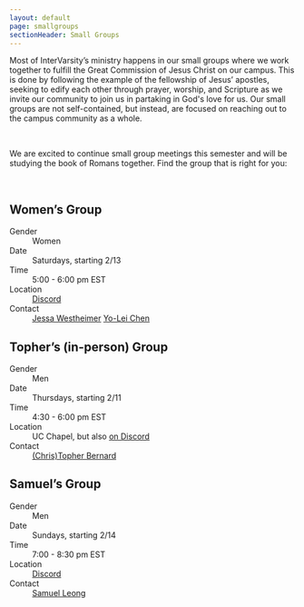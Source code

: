 ```yaml
---
layout: default
page: smallgroups
sectionHeader: Small Groups
---
```

<p>
Most of InterVarsity’s ministry happens in our small groups where we work together to fulfill the Great Commission of Jesus Christ on our campus. This is done by following the example of the fellowship of Jesus’ apostles, seeking to edify each other through prayer, worship, and Scripture as we invite our community to join us in partaking in God's love for us. Our small groups are not self-contained, but instead, are focused on reaching out to the campus community as a whole.
</p>
<br/>
<p>
We are excited to continue small group meetings this semester and will be studying the book of Romans together. Find the group that is right for you:
</p>

<br/>
<div class="cogs">
	<div class="tricolumn">
		<div class="smallgroup">
			<h2>Women’s Group</h2>
			<dl>
				<dt>Gender</dt>
				<dd>Women</dd>
				<dt>Date</dt>
				<dd>Saturdays, starting 2/13</dd>
				<dt>Time</dt>
				<dd>5:00 - 6:00 pm EST</dd>
				<dt>Location</dt>
				<dd><a href="https://discord.gg/Af8Y8Zn" target="_blank">Discord</a></dd>
				<dt>Contact</dt>
				<dd>
					<a href="mailto:jwesthei@andrew.cmu.edu" target="_blank">Jessa Westheimer</a>
					<a href="mailto:yoleic@andrew.cmu.edu" target="_blank">Yo-Lei Chen</a>
				</dd>
			</dl>
		</div>
	</div>
	<div class="tricolumn">
		<div class="smallgroup">
			<h2>Topher’s (in-person) Group</h2>
			<dl>
			<dt>Gender</dt>
			<dd>Men</dd>
			<dt>Date</dt>
			<dd>Thursdays, starting 2/11</dd>
			<dt>Time</dt>
			<dd>4:30 - 6:00 pm EST</dd>
			<dt>Location</dt>
			<dd>UC Chapel, but also <a href="https://discord.gg/Af8Y8Zn" target="_blank">on Discord</a></dd>
			<dt>Contact</dt>
			<dd><a href="mailto:cabernar@andrew.cmu.edu" target="_blank">(Chris)Topher Bernard</a></dd>
			</dl>
		</div>
	</div>
	<div class="tricolumn">
		<div class="smallgroup">
			<h2>Samuel’s Group</h2>
			<dl>
			<dt>Gender</dt>
			<dd>Men</dd>
			<dt>Date</dt>
			<dd>Sundays, starting 2/14</dd>
			<dt>Time</dt>
			<dd>7:00 - 8:30 pm EST</dd>
			<dt>Location</dt>
			<dd><a href="https://discord.gg/Af8Y8Zn" target="_blank">Discord</a></dd>
			<dt>Contact</dt>
			<dd><a href="mailto:scleong@andrew.cmu.edu" target="_blank">Samuel Leong</a></dd>
			</dl>
		</div>
	</div>
</div>
